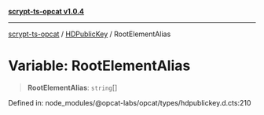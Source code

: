 [**scrypt-ts-opcat v1.0.4**](../../../README.md)

***

[scrypt-ts-opcat](../../../README.md) / [HDPublicKey](../README.md) / RootElementAlias

# Variable: RootElementAlias

> **RootElementAlias**: `string`[]

Defined in: node\_modules/@opcat-labs/opcat/types/hdpublickey.d.cts:210
